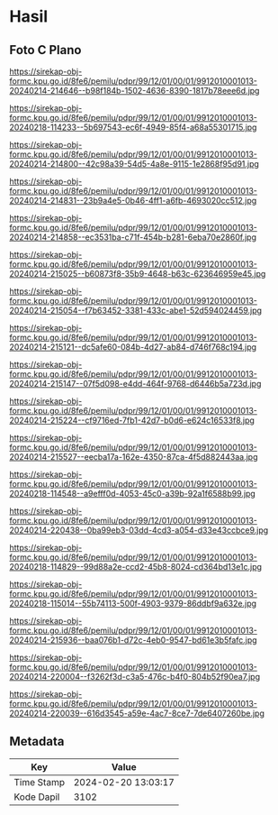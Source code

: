 # Hasil

## Foto C Plano

https://sirekap-obj-formc.kpu.go.id/8fe6/pemilu/pdpr/99/12/01/00/01/9912010001013-20240214-214646--b98f184b-1502-4636-8390-1817b78eee6d.jpg

https://sirekap-obj-formc.kpu.go.id/8fe6/pemilu/pdpr/99/12/01/00/01/9912010001013-20240218-114233--5b697543-ec6f-4949-85f4-a68a55301715.jpg

https://sirekap-obj-formc.kpu.go.id/8fe6/pemilu/pdpr/99/12/01/00/01/9912010001013-20240214-214800--42c98a39-54d5-4a8e-9115-1e2868f95d91.jpg

https://sirekap-obj-formc.kpu.go.id/8fe6/pemilu/pdpr/99/12/01/00/01/9912010001013-20240214-214831--23b9a4e5-0b46-4ff1-a6fb-4693020cc512.jpg

https://sirekap-obj-formc.kpu.go.id/8fe6/pemilu/pdpr/99/12/01/00/01/9912010001013-20240214-214858--ec3531ba-c71f-454b-b281-6eba70e2860f.jpg

https://sirekap-obj-formc.kpu.go.id/8fe6/pemilu/pdpr/99/12/01/00/01/9912010001013-20240214-215025--b60873f8-35b9-4648-b63c-623646959e45.jpg

https://sirekap-obj-formc.kpu.go.id/8fe6/pemilu/pdpr/99/12/01/00/01/9912010001013-20240214-215054--f7b63452-3381-433c-abe1-52d594024459.jpg

https://sirekap-obj-formc.kpu.go.id/8fe6/pemilu/pdpr/99/12/01/00/01/9912010001013-20240214-215121--dc5afe60-084b-4d27-ab84-d746f768c194.jpg

https://sirekap-obj-formc.kpu.go.id/8fe6/pemilu/pdpr/99/12/01/00/01/9912010001013-20240214-215147--07f5d098-e4dd-464f-9768-d6446b5a723d.jpg

https://sirekap-obj-formc.kpu.go.id/8fe6/pemilu/pdpr/99/12/01/00/01/9912010001013-20240214-215224--cf9716ed-7fb1-42d7-b0d6-e624c16533f8.jpg

https://sirekap-obj-formc.kpu.go.id/8fe6/pemilu/pdpr/99/12/01/00/01/9912010001013-20240214-215527--eecba17a-162e-4350-87ca-4f5d882443aa.jpg

https://sirekap-obj-formc.kpu.go.id/8fe6/pemilu/pdpr/99/12/01/00/01/9912010001013-20240218-114548--a9efff0d-4053-45c0-a39b-92a1f6588b99.jpg

https://sirekap-obj-formc.kpu.go.id/8fe6/pemilu/pdpr/99/12/01/00/01/9912010001013-20240214-220438--0ba99eb3-03dd-4cd3-a054-d33e43ccbce9.jpg

https://sirekap-obj-formc.kpu.go.id/8fe6/pemilu/pdpr/99/12/01/00/01/9912010001013-20240218-114829--99d88a2e-ccd2-45b8-8024-cd364bd13e1c.jpg

https://sirekap-obj-formc.kpu.go.id/8fe6/pemilu/pdpr/99/12/01/00/01/9912010001013-20240218-115014--55b74113-500f-4903-9379-86ddbf9a632e.jpg

https://sirekap-obj-formc.kpu.go.id/8fe6/pemilu/pdpr/99/12/01/00/01/9912010001013-20240214-215936--baa076b1-d72c-4eb0-9547-bd61e3b5fafc.jpg

https://sirekap-obj-formc.kpu.go.id/8fe6/pemilu/pdpr/99/12/01/00/01/9912010001013-20240214-220004--f3262f3d-c3a5-476c-b4f0-804b52f90ea7.jpg

https://sirekap-obj-formc.kpu.go.id/8fe6/pemilu/pdpr/99/12/01/00/01/9912010001013-20240214-220039--616d3545-a59e-4ac7-8ce7-7de6407260be.jpg


## Metadata

| Key        | Value               |
| ---------- | ------------------- |
| Time Stamp | 2024-02-20 13:03:17 |
| Kode Dapil | 3102                |



